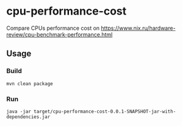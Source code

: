 # cpu-performance-cost
Compare CPUs performance cost on https://www.nix.ru/hardware-review/cpu-benchmark-performance.html

## Usage
### Build
`mvn clean package`
### Run
`java -jar target/cpu-performance-cost-0.0.1-SNAPSHOT-jar-with-dependencies.jar`